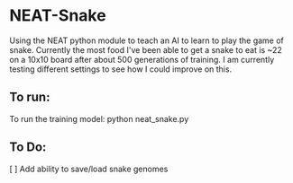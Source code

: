 # NEAT-Snake

Using the NEAT python module to teach an AI to learn to play the game of snake. Currently the most food I've been able to get a snake to eat is ~22 on a 10x10 board after about 500 generations of training. I am currently testing different settings to see how I could improve on this.

## To run:

To run the training model: python neat_snake.py


## To Do:
[ ] Add ability to save/load snake genomes